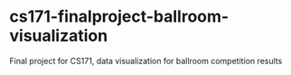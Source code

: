 # cs171-finalproject-ballroom-visualization
Final project for CS171, data visualization for ballroom competition results
